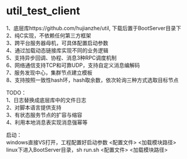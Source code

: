 # util_test_client

1、底层库https://github.com/hujianzhe/util, 下载后置于BootServer目录下  
2、纯C实现，不依赖任何第三方框架  
3、跨平台服务器母机，可具体配置启动参数  
4、通过加载动态链接库实现不同的业务逻辑  
5、支持异步回调、协程、消息3种RPC调度机制  
6、网络通信支持TCP和可靠UDP，支持自定义消息编解码  
7、服务发现中心，集群节点建立模板  
8、支持按照一致性hash环，hash取余数，依次轮询三种方式选取目标节点  

TODO：  
1、日志替换成底层库中的文件日志  
2、对脚本语言提供支持  
3、有状态服务节点的扩容与缩容  
4、利用本地消息表实现消息强幂等  

启动：  
windows直接VS打开，工程配置好启动参数  <配置文件> <加载模块路径>    
linux下进入BootServer目录，sh run.sh <配置文件> <加载模块路径>  
